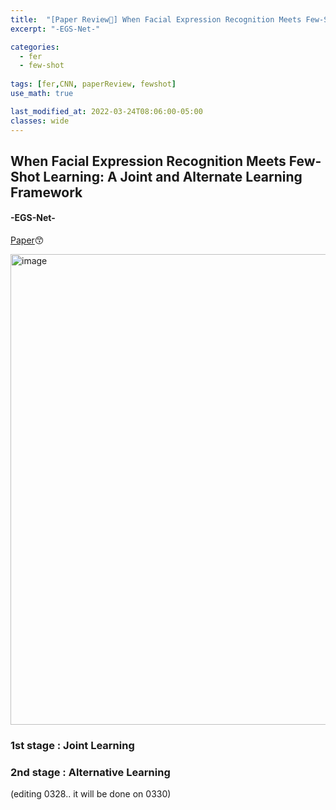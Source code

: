 ```yaml
---
title:  "[Paper Review📃] When Facial Expression Recognition Meets Few-Shot Learning: A Joint and Alternate Learning Framework"
excerpt: "-EGS-Net-"

categories:
  - fer
  - few-shot
  
tags: [fer,CNN, paperReview, fewshot]
use_math: true

last_modified_at: 2022-03-24T08:06:00-05:00
classes: wide
---
```


## When Facial Expression Recognition Meets Few-Shot Learning: A Joint and Alternate Learning Framework
#### -EGS-Net-

[Paper](https://arxiv.org/pdf/2201.06781.pdf)😙 


<img width="753" alt="image" src="https://user-images.githubusercontent.com/53431568/159844246-0ddf3001-e2eb-40f6-80e9-2abaf6f24d21.png">



### 1st stage : Joint Learning


### 2nd stage : Alternative Learning

(editing 0328.. it will be done on 0330)

